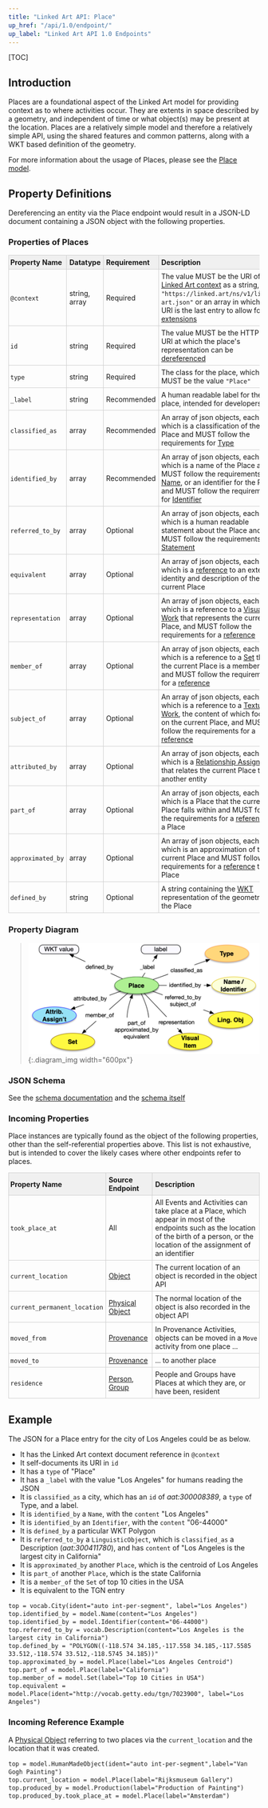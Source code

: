 ```yaml
---
title: "Linked Art API: Place"
up_href: "/api/1.0/endpoint/"
up_label: "Linked Art API 1.0 Endpoints"
---
```


<style>
th, td {
  padding: 5px 5px;
  text-align: left;
  border: 1px solid #D0D0D0; }
th { background: #F0F0F0; }
th:first-child, td:first-child { padding-left: 3px; }
th:last-child, td:last-child { padding-right: 3px; }
</style>

[TOC]

## Introduction

Places are a foundational aspect of the Linked Art model for providing context as to where activities occur. They are extents in space described by a geometry, and independent of time or what object(s) may be present at the location. Places are a relatively simple model and therefore a relatively simple API, using the shared features and common patterns, along with a WKT based definition of the geometry.

For more information about the usage of Places, please see the [Place model](/model/place/).

## Property Definitions

Dereferencing an entity via the Place endpoint would result in a JSON-LD document containing a JSON object with the following properties.

### Properties of Places

| Property Name     | Datatype      | Requirement | Description | 
|-------------------|---------------|-------------|-------------|
| `@context`        | string, array | Required    | The value MUST be the URI of the [Linked Art context](../../json-ld/) as a string, `"https://linked.art/ns/v1/linked-art.json"` or an array in which the URI is the last entry to allow for [extensions](../../json-ld/extensions) | 
| `id`              | string        | Required    | The value MUST be the HTTP(S) URI at which the place's representation can be [dereferenced](../../protocol/) |  
| `type`            | string        | Required    | The class for the place, which MUST be the value `"Place"` |
| `_label`          | string        | Recommended | A human readable label for the place, intended for developers |
| `classified_as`   | array         | Recommended | An array of json objects, each of which is a classification of the Place and MUST follow the requirements for [Type](../../shared/type/) |
| `identified_by`   | array         | Recommended | An array of json objects, each of which is a name of the Place and MUST follow the requirements for [Name](../../shared/name/), or an identifier for the Place and MUST follow the requirements for [Identifier](../../shared/identifier/) |
| `referred_to_by`  | array         | Optional    | An array of json objects, each of which is a human readable statement about the Place and MUST follow the requirements for [Statement](../../shared/statement/) |
| `equivalent`      | array         | Optional    | An array of json objects, each of which is a [reference](../../shared/reference) to an external identity and description of the current Place |
| `representation`  | array         | Optional    | An array of json objects, each of which is a reference to a [Visual Work](../visual_work) that represents the current Place, and MUST follow the requirements for a [reference](../../shared/reference/) |
| `member_of`       | array         | Optional    | An array of json objects, each of which is a reference to a [Set](../set/) that the current Place is a member of and MUST follow the requirements for a [reference](../../shared/reference/) |
| `subject_of`      | array         | Optional    | An array of json objects, each of which is a reference to a [Textual Work](../textual_work/), the content of which focuses on the current Place, and MUST follow the requirements for a [reference](../../shared/reference) |
| `attributed_by`   | array         | Optional    | An array of json objects, each of which is a [Relationship Assignment](../../shared/assignment/) that relates the current Place to another entity |
| `part_of`         | array         | Optional    | An array of json objects, each of which is a Place that the current Place falls within and MUST follow the requirements for a [reference](../../shared/reference/) to a Place |
| `approximated_by` | array         | Optional    | An array of json objects, each of which is an approximation of the current Place and MUST follow the requirements for a [reference](../../shared/reference/) to a Place |
| `defined_by`      | string        | Optional    | A string containing the [WKT](https://en.wikipedia.org/wiki/Well-known_text_representation_of_geometry) representation of the geometry of the Place |


### Property Diagram

> ![diagram](place_properties.png){:.diagram_img width="600px"}

### JSON Schema

See the [schema documentation](../../schema_docs/place) and the [schema itself](../../schema/place.json)


### Incoming Properties

Place instances are typically found as the object of the following properties, other than the self-referential properties above.  This list is not exhaustive, but is intended to cover the likely cases where other endpoints refer to places.

| Property Name      | Source Endpoint | Description |
|--------------------|-----------------|-------------|
| `took_place_at`    | All | All Events and Activities can take place at a Place, which appear in most of the endpoints such as the location of the birth of a person, or the location of the assignment of an identifier  |
| `current_location` | [Object](../physical_object/) | The current location of an object is recorded in the object API |
| `current_permanent_location` | [Physical Object](../physical_object/) | The normal location of the object is also recorded in the object API |
| `moved_from`       | [Provenance](../provenance_activity/) | In Provenance Activities, objects can be moved in a `Move` activity from one place ...| 
| `moved_to`         | [Provenance](../provenance_activity/) | ... to another place |
| `residence`        | [Person](../person/), [Group](../group/) | People and Groups have Places at which they are, or have been, resident |


## Example

The JSON for a Place entry for the city of Los Angeles could be as below.

* It has the Linked Art context document reference in `@context`
* It self-documents its URI in `id`
* It has a `type` of "Place"
* It has a `_label` with the value "Los Angeles" for humans reading the JSON
* It is `classified_as` a city, which has an `id` of _aat:300008389_, a `type` of Type, and a label. 
* It is `identified_by` a `Name`, with the `content` "Los Angeles"
* It is `identified_by` an `Identifier`, with the `content` "06-44000"
* It is `defined_by` a particular WKT Polygon
* It is `referred_to_by` a `LinguisticObject`, which is `classified_as` a Description (_aat:300411780_), and has `content` of "Los Angeles is the largest city in California"
* It is `approximated_by` another `Place`, which is the centroid of Los Angeles
* It is `part_of` another `Place`, which is the state California
* It is a `member_of` the `Set` of top 10 cities in the USA
* It is equivalent to the TGN entry 


```crom
top = vocab.City(ident="auto int-per-segment", label="Los Angeles")
top.identified_by = model.Name(content="Los Angeles")
top.identified_by = model.Identifier(content="06-44000")
top.referred_to_by = vocab.Description(content="Los Angeles is the largest city in California")
top.defined_by = "POLYGON((-118.574 34.185,-117.558 34.185,-117.5585 33.512,-118.574 33.512,-118.5745 34.185))"
top.approximated_by = model.Place(label="Los Angeles Centroid")
top.part_of = model.Place(label="California")
top.member_of = model.Set(label="Top 10 Cities in USA")
top.equivalent = model.Place(ident="http://vocab.getty.edu/tgn/7023900", label="Los Angeles")
```


### Incoming Reference Example

A [Physical Object](../physical_object/) referring to two places via the `current_location` and the location that it was created.

```crom
top = model.HumanMadeObject(ident="auto int-per-segment",label="Van Gogh Painting")
top.current_location = model.Place(label="Rijksmuseum Gallery")
top.produced_by = model.Production(label="Production of Painting")
top.produced_by.took_place_at = model.Place(label="Amsterdam")
```
